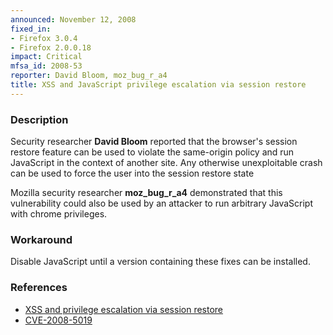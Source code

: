 ```yaml
---
announced: November 12, 2008
fixed_in:
- Firefox 3.0.4
- Firefox 2.0.0.18
impact: Critical
mfsa_id: 2008-53
reporter: David Bloom, moz_bug_r_a4
title: XSS and JavaScript privilege escalation via session restore
---
```


<h3>Description</h3>

<p>Security researcher <strong>David Bloom</strong> reported that the
browser's session restore feature can be used to violate the
same-origin policy and run JavaScript in the context of another site.
Any otherwise unexploitable crash can be used to force the user into the
session restore state </p>

<p>Mozilla security researcher <strong>moz_bug_r_a4</strong> demonstrated that
this vulnerability could also be used by an attacker to run arbitrary
JavaScript with chrome privileges.</p>

<h3>Workaround</h3>

<p>Disable JavaScript until a version containing these fixes can be installed.</p>

<h3>References</h3>

<ul>
  <li><a href="https://bugzilla.mozilla.org/buglist.cgi?bug_id=459906,460983">XSS
and privilege escalation via session restore</a></li>
  <li><a class="ex-ref" href="http://cve.mitre.org/cgi-bin/cvename.cgi?name=CVE-2008-5019">CVE-2008-5019</a></li>
</ul>



